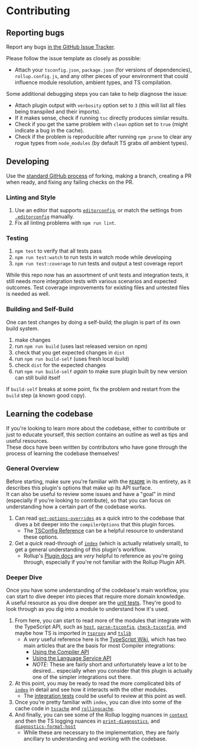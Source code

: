 # Contributing

## Reporting bugs

Report any bugs [in the GitHub Issue Tracker](https://github.com/ezolenko/rollup-plugin-typescript2/issues).

Please follow the issue template as closely as possible:

- Attach your `tsconfig.json`, `package.json` (for versions of dependencies), `rollup.config.js`, and any other pieces of your environment that could influence module resolution, ambient types, and TS compilation.

Some additional debugging steps you can take to help diagnose the issue:

- Attach plugin output with `verbosity` option set to `3` (this will list all files being transpiled and their imports).
- If it makes sense, check if running `tsc` directly produces similar results.
- Check if you get the same problem with `clean` option set to `true` (might indicate a bug in the cache).
- Check if the problem is reproducible after running `npm prune` to clear any rogue types from `node_modules` (by default TS grabs _all_ ambient types).

## Developing

Use the [standard GitHub process](https://docs.github.com/en/pull-requests/collaborating-with-pull-requests/getting-started/about-collaborative-development-models#fork-and-pull-model) of forking, making a branch, creating a PR when ready, and fixing any failing checks on the PR.

### Linting and Style

1. Use an editor that supports [`editorconfig`](https://editorconfig.org/), or match the settings from [`.editorconfig`](./.editorconfig) manually.
1. Fix all linting problems with `npm run lint`.

### Testing

1. `npm test` to verify that all tests pass
1. `npm run test:watch` to run tests in watch mode while developing
1. `npm run test:coverage` to run tests and output a test coverage report

While this repo now has an assortment of unit tests and integration tests, it still needs more integration tests with various scenarios and expected outcomes.
Test coverage improvements for existing files and untested files is needed as well.

### Building and Self-Build

One can test changes by doing a self-build; the plugin is part of its own build system.

1. make changes
1. run `npm run build` (uses last released version on npm)
1. check that you get expected changes in `dist`
1. run `npm run build-self` (uses fresh local build)
1. check `dist` for the expected changes
1. run `npm run build-self` _again_ to make sure plugin built by new version can still build itself

If `build-self` breaks at some point, fix the problem and restart from the `build` step (a known good copy).

## Learning the codebase

If you're looking to learn more about the codebase, either to contribute or just to educate yourself, this section contains an outline as well as tips and useful resources.<br />
These docs have been written by contributors who have gone through the process of learning the codebase themselves!

### General Overview

Before starting, make sure you're familiar with the [`README`](README.md) in its entirety, as it describes this plugin's options that make up its API surface.<br />
It can also be useful to review some issues and have a "goal" in mind (especially if you're looking to contribute), so that you can focus on understanding how a certain part of the codebase works.

1. Can read [`get-options-overrides`](src/get-options-overrides.ts) as a quick intro to the codebase that dives a bit deeper into the `compilerOptions` that this plugin forces.
    - The [TSConfig Reference](https://www.typescriptlang.org/tsconfig) can be a helpful resource to understand these options.
1. Get a _quick_ read-through of [`index`](src/index.ts) (which is actually relatively small), to get a general understanding of this plugin's workflow.
    - Rollup's [Plugin docs](https://rollupjs.org/guide/en/#plugins-overview) are _very_ helpful to reference as you're going through, especially if you're not familiar with the Rollup Plugin API.

### Deeper Dive

Once you have some understanding of the codebase's main workflow, you can start to dive deeper into pieces that require more domain knowledge.<br />
A useful resource as you dive deeper are the [unit tests](__tests__/). They're good to look through as you dig into a module to understand how it's used.

1. From here, you can start to read more of the modules that integrate with the TypeScript API, such as [`host`](src/host.ts), [`parse-tsconfig`](src/parse-tsconfig.ts), [`check-tsconfig`](src/check-tsconfig.ts), and maybe how TS is imported in [`tsproxy`](src/tsproxy.ts) and [`tslib`](src/tslib.ts)
    - A _very_ useful reference here is the [TypeScript Wiki](https://github.com/microsoft/TypeScript/wiki), which has two main articles that are the basis for most Compiler integrations:
      - [Using the Compiler API](https://github.com/microsoft/TypeScript/wiki/Using-the-Compiler-API)
      - [Using the Language Service API](https://github.com/microsoft/TypeScript/wiki/Using-the-Language-Service-API)
      - _NOTE_: These are fairly short and unfortunately leave a lot to be desired... especially when you consider that this plugin is actually one of the simpler integrations out there.
1. At this point, you may be ready to read the more complicated bits of [`index`](src/index.ts) in detail and see how it interacts with the other modules.
    - The [integration tests](__tests__/integration/) could be useful to review at this point as well.
1. Once you're pretty familiar with `index`, you can dive into some of the cache code in [`tscache`](src/tscache.ts) and [`rollingcache`](src/rollingcache.ts).
1. And finally, you can see some of the Rollup logging nuances in [`context`](src/context.ts) and then the TS logging nuances in [`print-diagnostics`](src/print-diagnostics.ts), and [`diagnostics-format-host`](src/diagnostics-format-host.ts)
    - While these are necessary to the implementation, they are fairly ancillary to understanding and working with the codebase.
